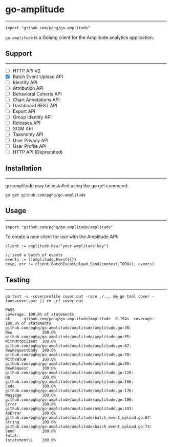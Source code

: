 # go-amplitude

----

    import "github.com/pghq/go-amplitude"

`go-amplitude` is a Golang client for the Amplitude analytics application.

## Support

----

- [ ] HTTP API V2 
- [x] Batch Event Upload API
- [ ] Identify API
- [ ] Attribution API
- [ ] Behavioral Cohorts API
- [ ] Chart Annotations API
- [ ] Dashboard REST API
- [ ] Export API
- [ ] Group Identify API
- [ ] Releases API
- [ ] SCIM API
- [ ] Taxonomy API
- [ ] User Privacy API
- [ ] User Profile API
- [ ] HTTP API (Deprecated)

## Installation

----

go-amplitude may be installed using the go get command:
```
go get github.com/pghq/go-amplitude
```
## Usage

----

```
import "github.com/pghq/go-amplitude/amplitude"
```

To create a new client for use with the Amplitude API:

```
client := amplitude.New("your-amplitude-key")

// send a batch of events
events := []amplitude.Event{{}}
resp, err := client.BatchEventUpload.Send(context.TODO(), events)
```

## Testing

----

```
go test -v -coverprofile cover.out -race ./... && go tool cover -func=cover.out || rm -rf cover.out

PASS
coverage: 100.0% of statements
ok      github.com/pghq/go-amplitude/amplitude  0.194s  coverage: 100.0% of statements
github.com/pghq/go-amplitude/amplitude/amplitude.go:38:                 New             100.0%
github.com/pghq/go-amplitude/amplitude/amplitude.go:55:                 WithHttpClient  100.0%
github.com/pghq/go-amplitude/amplitude/amplitude.go:67:                 NewRequestBody  100.0%
github.com/pghq/go-amplitude/amplitude/amplitude.go:78:                 WithValue       100.0%
github.com/pghq/go-amplitude/amplitude/amplitude.go:85:                 NewRequest      100.0%
github.com/pghq/go-amplitude/amplitude/amplitude.go:126:                Do              100.0%
github.com/pghq/go-amplitude/amplitude/amplitude.go:166:                Code            100.0%
github.com/pghq/go-amplitude/amplitude/amplitude.go:176:                Message         100.0%
github.com/pghq/go-amplitude/amplitude/amplitude.go:186:                Error           100.0%
github.com/pghq/go-amplitude/amplitude/amplitude.go:191:                AsError         100.0%
github.com/pghq/go-amplitude/amplitude/batch_event_upload.go:67:        String          100.0%
github.com/pghq/go-amplitude/amplitude/batch_event_upload.go:73:        Send            100.0%
total:                                                                  (statements)    100.0%

```
